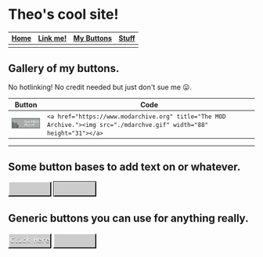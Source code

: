 # Theo's cool site!
| [Home](./index.html) | [Link me!](./lnkme.html) | [My Buttons](./mybtns.html) | [Stuff](./stuff.html) |
| --- | --- | --- | --- |
|  |  |  |  |

## Gallery of my buttons.
No hotlinking! No credit needed but just don't sue me 😛.

| Button | Code |
| - | - |
| [![The MOD Archive](./mybtns/mdarchve.gif)](https://www.modarchive.org) | `<a href="https://www.modarchive.org" title="The MOD Archive."><img src="./mdarchve.gif" width="88" height="31"></a>` |
---
## Some button bases to add text on or whatever.
![](./mybtns/base1.gif)
![](./mybtns/base2.gif)
## Generic buttons you can use for anything really.
![](./mybtns/clickhere.gif)
![](./mybtns/clickhere2.gif)